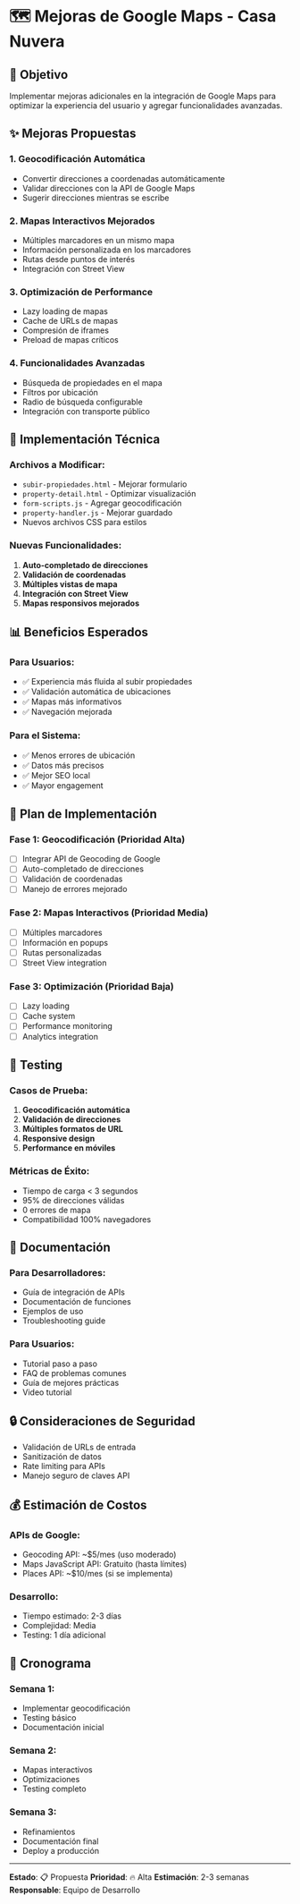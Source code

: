 # 🗺️ Mejoras de Google Maps - Casa Nuvera

## 🎯 Objetivo
Implementar mejoras adicionales en la integración de Google Maps para optimizar la experiencia del usuario y agregar funcionalidades avanzadas.

## ✨ Mejoras Propuestas

### 1. **Geocodificación Automática**
- Convertir direcciones a coordenadas automáticamente
- Validar direcciones con la API de Google Maps
- Sugerir direcciones mientras se escribe

### 2. **Mapas Interactivos Mejorados**
- Múltiples marcadores en un mismo mapa
- Información personalizada en los marcadores
- Rutas desde puntos de interés
- Integración con Street View

### 3. **Optimización de Performance**
- Lazy loading de mapas
- Cache de URLs de mapas
- Compresión de iframes
- Preload de mapas críticos

### 4. **Funcionalidades Avanzadas**
- Búsqueda de propiedades en el mapa
- Filtros por ubicación
- Radio de búsqueda configurable
- Integración con transporte público

## 🔧 Implementación Técnica

### Archivos a Modificar:
- `subir-propiedades.html` - Mejorar formulario
- `property-detail.html` - Optimizar visualización
- `form-scripts.js` - Agregar geocodificación
- `property-handler.js` - Mejorar guardado
- Nuevos archivos CSS para estilos

### Nuevas Funcionalidades:
1. **Auto-completado de direcciones**
2. **Validación de coordenadas**
3. **Múltiples vistas de mapa**
4. **Integración con Street View**
5. **Mapas responsivos mejorados**

## 📊 Beneficios Esperados

### Para Usuarios:
- ✅ Experiencia más fluida al subir propiedades
- ✅ Validación automática de ubicaciones
- ✅ Mapas más informativos
- ✅ Navegación mejorada

### Para el Sistema:
- ✅ Menos errores de ubicación
- ✅ Datos más precisos
- ✅ Mejor SEO local
- ✅ Mayor engagement

## 🚀 Plan de Implementación

### Fase 1: Geocodificación (Prioridad Alta)
- [ ] Integrar API de Geocoding de Google
- [ ] Auto-completado de direcciones
- [ ] Validación de coordenadas
- [ ] Manejo de errores mejorado

### Fase 2: Mapas Interactivos (Prioridad Media)
- [ ] Múltiples marcadores
- [ ] Información en popups
- [ ] Rutas personalizadas
- [ ] Street View integration

### Fase 3: Optimización (Prioridad Baja)
- [ ] Lazy loading
- [ ] Cache system
- [ ] Performance monitoring
- [ ] Analytics integration

## 🧪 Testing

### Casos de Prueba:
1. **Geocodificación automática**
2. **Validación de direcciones**
3. **Múltiples formatos de URL**
4. **Responsive design**
5. **Performance en móviles**

### Métricas de Éxito:
- Tiempo de carga < 3 segundos
- 95% de direcciones válidas
- 0 errores de mapa
- Compatibilidad 100% navegadores

## 📝 Documentación

### Para Desarrolladores:
- Guía de integración de APIs
- Documentación de funciones
- Ejemplos de uso
- Troubleshooting guide

### Para Usuarios:
- Tutorial paso a paso
- FAQ de problemas comunes
- Guía de mejores prácticas
- Video tutorial

## 🔒 Consideraciones de Seguridad

- Validación de URLs de entrada
- Sanitización de datos
- Rate limiting para APIs
- Manejo seguro de claves API

## 💰 Estimación de Costos

### APIs de Google:
- Geocoding API: ~$5/mes (uso moderado)
- Maps JavaScript API: Gratuito (hasta límites)
- Places API: ~$10/mes (si se implementa)

### Desarrollo:
- Tiempo estimado: 2-3 días
- Complejidad: Media
- Testing: 1 día adicional

## 📅 Cronograma

### Semana 1:
- Implementar geocodificación
- Testing básico
- Documentación inicial

### Semana 2:
- Mapas interactivos
- Optimizaciones
- Testing completo

### Semana 3:
- Refinamientos
- Documentación final
- Deploy a producción

---

**Estado**: 📋 Propuesta
**Prioridad**: 🔥 Alta
**Estimación**: 2-3 semanas
**Responsable**: Equipo de Desarrollo
